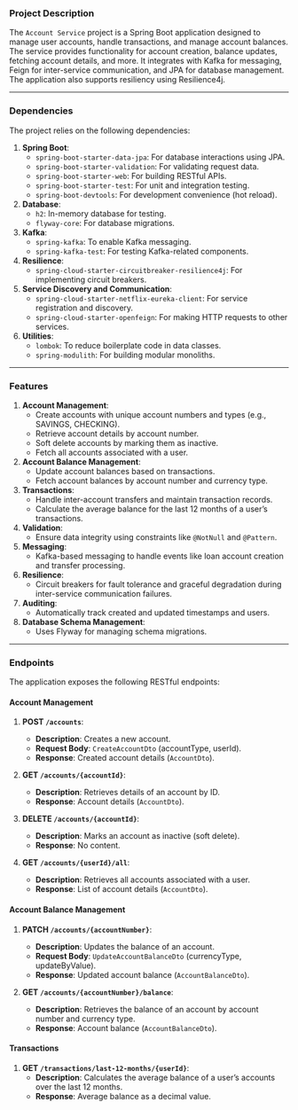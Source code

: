 ### **Project Description**
The `Account Service` project is a Spring Boot application designed to manage user accounts, handle transactions, and manage account balances. The service provides functionality for account creation, balance updates, fetching account details, and more. It integrates with Kafka for messaging, Feign for inter-service communication, and JPA for database management. The application also supports resiliency using Resilience4j.

---

### **Dependencies**
The project relies on the following dependencies:
1. **Spring Boot**:
    - `spring-boot-starter-data-jpa`: For database interactions using JPA.
    - `spring-boot-starter-validation`: For validating request data.
    - `spring-boot-starter-web`: For building RESTful APIs.
    - `spring-boot-starter-test`: For unit and integration testing.
    - `spring-boot-devtools`: For development convenience (hot reload).
2. **Database**:
    - `h2`: In-memory database for testing.
    - `flyway-core`: For database migrations.
3. **Kafka**:
    - `spring-kafka`: To enable Kafka messaging.
    - `spring-kafka-test`: For testing Kafka-related components.
4. **Resilience**:
    - `spring-cloud-starter-circuitbreaker-resilience4j`: For implementing circuit breakers.
5. **Service Discovery and Communication**:
    - `spring-cloud-starter-netflix-eureka-client`: For service registration and discovery.
    - `spring-cloud-starter-openfeign`: For making HTTP requests to other services.
6. **Utilities**:
    - `lombok`: To reduce boilerplate code in data classes.
    - `spring-modulith`: For building modular monoliths.

---

### **Features**
1. **Account Management**:
    - Create accounts with unique account numbers and types (e.g., SAVINGS, CHECKING).
    - Retrieve account details by account number.
    - Soft delete accounts by marking them as inactive.
    - Fetch all accounts associated with a user.
2. **Account Balance Management**:
    - Update account balances based on transactions.
    - Fetch account balances by account number and currency type.
3. **Transactions**:
    - Handle inter-account transfers and maintain transaction records.
    - Calculate the average balance for the last 12 months of a user’s transactions.
4. **Validation**:
    - Ensure data integrity using constraints like `@NotNull` and `@Pattern`.
5. **Messaging**:
    - Kafka-based messaging to handle events like loan account creation and transfer processing.
6. **Resilience**:
    - Circuit breakers for fault tolerance and graceful degradation during inter-service communication failures.
7. **Auditing**:
    - Automatically track created and updated timestamps and users.
8. **Database Schema Management**:
    - Uses Flyway for managing schema migrations.

---

### **Endpoints**
The application exposes the following RESTful endpoints:

#### **Account Management**
1. **POST `/accounts`**:
    - **Description**: Creates a new account.
    - **Request Body**: `CreateAccountDto` (accountType, userId).
    - **Response**: Created account details (`AccountDto`).

2. **GET `/accounts/{accountId}`**:
    - **Description**: Retrieves details of an account by ID.
    - **Response**: Account details (`AccountDto`).

3. **DELETE `/accounts/{accountId}`**:
    - **Description**: Marks an account as inactive (soft delete).
    - **Response**: No content.

4. **GET `/accounts/{userId}/all`**:
    - **Description**: Retrieves all accounts associated with a user.
    - **Response**: List of account details (`AccountDto`).

#### **Account Balance Management**
1. **PATCH `/accounts/{accountNumber}`**:
    - **Description**: Updates the balance of an account.
    - **Request Body**: `UpdateAccountBalanceDto` (currencyType, updateByValue).
    - **Response**: Updated account balance (`AccountBalanceDto`).

2. **GET `/accounts/{accountNumber}/balance`**:
    - **Description**: Retrieves the balance of an account by account number and currency type.
    - **Response**: Account balance (`AccountBalanceDto`).

#### **Transactions**
1. **GET `/transactions/last-12-months/{userId}`**:
    - **Description**: Calculates the average balance of a user’s accounts over the last 12 months.
    - **Response**: Average balance as a decimal value.
